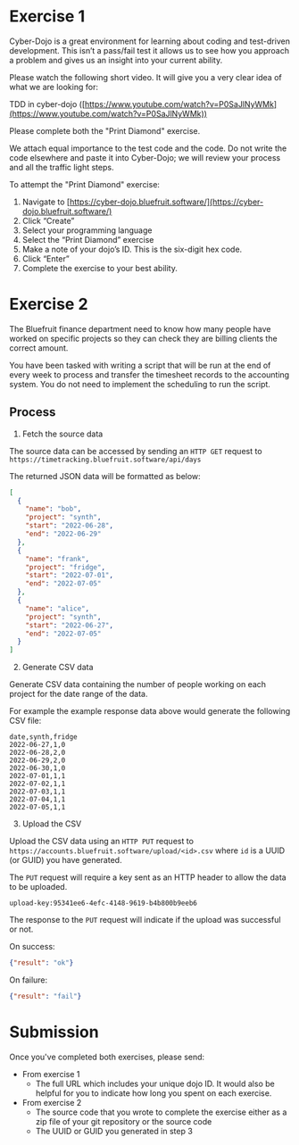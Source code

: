# Exercise 1

Cyber-Dojo is a great environment for learning about coding and test-driven development. This isn’t a pass/fail test it allows us to see how you approach a problem and gives us an insight into your current ability.

Please watch the following short video. It will give you a very clear idea of what we are looking for:

TDD in cyber-dojo ([https://www.youtube.com/watch?v=P0SaJlNyWMk](https://www.youtube.com/watch?v=P0SaJlNyWMk))

Please complete both the "Print Diamond" exercise.

We attach equal importance to the test code and the code. Do not write the code elsewhere and paste it into Cyber-Dojo; we will review your process and all the traffic light steps.

To attempt the "Print Diamond" exercise:

1. Navigate to [https://cyber-dojo.bluefruit.software/](https://cyber-dojo.bluefruit.software/)
2. Click “Create”
3. Select your programming language
4. Select the “Print Diamond” exercise
5. Make a note of your dojo’s ID. This is the six-digit hex code.
6. Click “Enter”
7. Complete the exercise to your best ability.

# Exercise 2

The Bluefruit finance department need to know how many people have worked on specific projects so they can check they are billing clients the correct amount.

You have been tasked with writing a script that will be run at the end of every week to process and transfer the timesheet records to the accounting system. You do not need to implement the scheduling to run the script.

## Process

1. Fetch the source data

The source data can be accessed by sending an ```HTTP GET``` request to ```https://timetracking.bluefruit.software/api/days```

The returned JSON data will be formatted as below:

```json
[
  {
    "name": "bob",
    "project": "synth",
    "start": "2022-06-28",
    "end": "2022-06-29"
  },
  {
    "name": "frank",
    "project": "fridge",
    "start": "2022-07-01",
    "end": "2022-07-05"
  },
  {
    "name": "alice",
    "project": "synth",
    "start": "2022-06-27",
    "end": "2022-07-05"
  }
]
```

2. Generate CSV data

Generate CSV data containing the number of people working on each project for the date range of the data.

For example the example response data above would generate the following CSV file:

```csv
date,synth,fridge
2022-06-27,1,0
2022-06-28,2,0
2022-06-29,2,0
2022-06-30,1,0
2022-07-01,1,1
2022-07-02,1,1
2022-07-03,1,1
2022-07-04,1,1
2022-07-05,1,1
```

3. Upload the CSV

Upload the CSV data using an ```HTTP PUT``` request to ```https://accounts.bluefruit.software/upload/<id>.csv``` where ```id``` is a UUID (or GUID) you have generated.

The ```PUT``` request will require a key sent as an HTTP header to allow the data to be uploaded.

```upload-key:95341ee6-4efc-4148-9619-b4b800b9eeb6```

The response to the ```PUT``` request will indicate if the upload was successful or not.

On success:
```json
{"result": "ok"}
```

On failure:
```json
{"result": "fail"}
```

# Submission

Once you've completed both exercises, please send:

* From exercise 1
  * The full URL which includes your unique dojo ID. It would also be helpful for you to indicate how long you spent on each exercise.
* From exercise 2
  * The source code that you wrote to complete the exercise either as a zip file of your git repository or the source code
  * The UUID or GUID you generated in step 3
